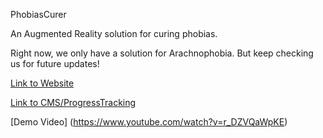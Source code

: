 PhobiasCurer

An Augmented Reality solution for curing phobias.

Right now, we only have a solution for Arachnophobia. But keep checking us for future updates!

[Link to Website](http://ec2-54-183-221-129.us-west-1.compute.amazonaws.com/phobiacurer/website/)

[Link to CMS/ProgressTracking](http://ec2-54-183-221-129.us-west-1.compute.amazonaws.com/phobiacurer/)

[Demo Video] (https://www.youtube.com/watch?v=r_DZVQaWpKE)


